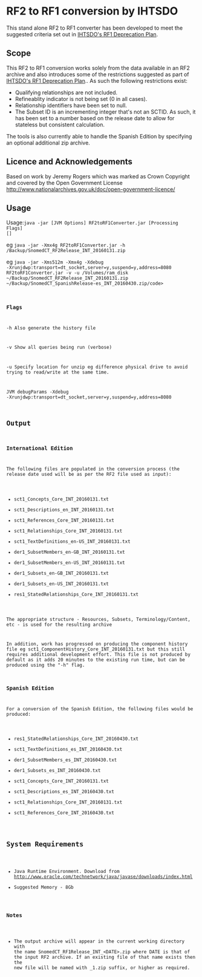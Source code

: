 # RF2 to RF1 conversion by IHTSDO

This stand alone RF2 to RF1 converter has been developed to meet the suggested criteria set out in [IHTSDO's RF1 Deprecation Plan](http://www.ihtsdo.org/news-articles/rf1-deprecation-and-withdrawal-of-support-request-for-feedback).

## Scope

This RF2 to RF1 conversion works solely from the data available in an RF2 archive and also introduces some of the restrictions suggested as part of [IHTSDO's RF1 Deprecation Plan](http://www.ihtsdo.org/news-articles/rf1-deprecation-and-withdrawal-of-support-request-for-feedback)..  As such the following restrictions exist:

* Qualifying relationships are not included.
* Refineablity indicator is not being set (0 in all cases).
* Relationship identifiers have been set to null.
* The Subset ID is an incrementing integer that's not an SCTID.  As such, it has been set to a number based on the release date to allow for stateless but consistent calculation.


The tools is also currently able to handle the Spanish Edition by specifying an optional additional zip archive.

## Licence and Acknowledgements

Based on work by Jeremy Rogers which was marked as Crown Copyright
and covered by the Open Government License http://www.nationalarchives.gov.uk/doc/open-government-licence/

## Usage

Usage:<code>java -jar [JVM Options] RF2toRF1Converter.jar [Processing Flags] <RF2 international archive location>  [<RF2 extension archive location>]</code>

eg  <code>java -jar -Xmx4g RF2toRF1Converter.jar -h /Backup/SnomedCT_RF2Release_INT_20160131.zip</code>

eg <code>java -jar -Xms512m -Xmx4g -Xdebug -Xrunjdwp:transport=dt_socket,server=y,suspend=y,address=8080 RF2toRF1Converter.jar -v  -u /Volumes/ram_disk ~/Backup/SnomedCT_RF2Release_INT_20160131.zip ~/Backup/SnomedCT_SpanishRelease-es_INT_20160430.zip/code>

### Flags

-h	Also generate the history file

-v	Show all queries being run (verbose)

-u	Specify location for unzip eg difference physical drive to avoid trying to read/write at the same time.

JVM debugParams -Xdebug -Xrunjdwp:transport=dt_socket,server=y,suspend=y,address=8080

## Output

### International Edition

The following files are populated in the conversion process (the release date used will be as per the RF2 file used as input):

* sct1_Concepts_Core_INT_20160131.txt
* sct1_Descriptions_en_INT_20160131.txt
* sct1_References_Core_INT_20160131.txt
* sct1_Relationships_Core_INT_20160131.txt
* sct1_TextDefinitions_en-US_INT_20160131.txt
* der1_SubsetMembers_en-GB_INT_20160131.txt
* der1_SubsetMembers_en-US_INT_20160131.txt
* der1_Subsets_en-GB_INT_20160131.txt
* der1_Subsets_en-US_INT_20160131.txt
* res1_StatedRelationships_Core_INT_20160131.txt

The appropriate structure - Resources, Subsets, Terminology/Content, etc - is used for the resulting archive

In addition, work has progressed on producing the component history file eg sct1_ComponentHistory_Core_INT_20160131.txt but this still requires additional development effort.  This file is not produced by default as it adds 20 minutes to the existing run time, but can be produced using the "-h" flag.

### Spanish Edition

For a conversion of the Spanish Edition, the following files would be produced:

* res1_StatedRelationships_Core_INT_20160430.txt
* sct1_TextDefinitions_es_INT_20160430.txt
* der1_SubsetMembers_es_INT_20160430.txt
* der1_Subsets_es_INT_20160430.txt
* sct1_Concepts_Core_INT_20160131.txt
* sct1_Descriptions_es_INT_20160430.txt
* sct1_Relationships_Core_INT_20160131.txt
* sct1_References_Core_INT_20160430.txt

## System Requirements

* Java Runtime Environment.  Download from http://www.oracle.com/technetwork/java/javase/downloads/index.html
* Suggested Memory - 8Gb

### Notes

* The output archive will appear in the current working directory with the name SnomedCT_RF1Release_INT_&lt;DATE&gt;.zip where DATE is that of the input RF2 archive.  If an existing file of that name exists then the new file will be named with _1.zip suffix, or higher as required.

